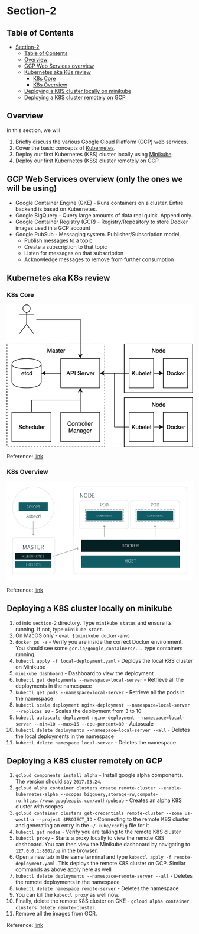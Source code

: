 # Section-2

## Table of Contents
<!-- TOC -->

- [Section-2](#section-2)
    - [Table of Contents](#table-of-contents)
    - [Overview](#overview)
    - [GCP Web Services overview](#gcp-web-services-overview)
    - [Kubernetes aka K8s review](#kubernetes-aka-k8s-review)
        - [K8s Core](#k8s-core)
        - [K8s Overview](#k8s-overview)
    - [Deploying a K8S cluster locally on minikube](#deploying-a-k8s-cluster-locally-on-minikube)
    - [Deploying a K8S cluster remotely on GCP](#deploying-a-k8s-cluster-remotely-on-gcp)

<!-- /TOC -->


## Overview
In this section, we will
1. Briefly discuss the various Google Cloud Platform (GCP) web services.
2. Cover the basic concepts of [Kubernetes](https://kubernetes.io/).
3. Deploy our first Kubernetes (K8S) cluster locally using [Minikube](https://github.com/kubernetes/minikube).
4. Deploy our first Kubernetes (K8S) cluster remotely on GCP.


## GCP Web Services overview (only the ones we will be using)
* Google Container Engine (GKE) - Runs containers on a cluster. Entire backend is based on Kubernetes.
* Google BigQuery - Query large amounts of data real quick. Append only.
* Google Container Registry (GCR) - Registry/Repository to store Docker images used in a GCP account
* Google PubSub - Messaging system. Publisher/Subscription model.
    * Publish messages to a topic
    * Create a subscription to that topic
    * Listen for messages on that subscription
    * Acknowledge messages to remove from further consumption


## Kubernetes aka K8s review

### K8s Core
![k8s core](imgs/k8s.png)

Reference: [link](https://blog.heptio.com/core-kubernetes-jazz-improv-over-orchestration-a7903ea92ca)

### K8s Overview
![k8s overview](imgs/k8s4.png)

Reference: [link](https://www.redhat.com/en/containers/what-is-kubernetes)

## Deploying a K8S cluster locally on minikube

1. `cd` into `section-2` directory. Type `minikube status` and ensure its running. If not, type `minikube start`.
2. On MacOS only - `eval $(minikube docker-env)`
3. `docker ps -a` - Verify you are inside the correct Docker environment. You should see some `gcr.io/google_containers/...` type containers running.
4. `kubectl apply -f local-deployment.yaml` - Deploys the local K8S cluster on Minikube
5. `minikube dashboard` - Dashboard to view the deployment
6. `kubectl get deployments --namespace=local-server` - Retrieve all the deployments in the namespace
7. `kubectl get pods --namespace=local-server` - Retrieve all the pods in the namespace
8. `kubectl scale deployment nginx-deployment --namespace=local-server --replicas 10` - Scales the deployment from 3 to 10
9. `kubectl autoscale deployment nginx-deployment --namespace=local-server --min=10 --max=15 --cpu-percent=80` - Autoscale
10. `kubectl delete deployments --namespace=local-server --all` - Deletes the local deployments in the namespace
11. `kubectl delete namespace local-server` - Deletes the namespace


## Deploying a K8S cluster remotely on GCP

1. `gcloud components install alpha` - Install google alpha components. The version should say `2017.03.24`.
2. `gcloud alpha container clusters create remote-cluster --enable-kubernetes-alpha --scopes bigquery,storage-rw,compute-ro,https://www.googleapis.com/auth/pubsub` - Creates an alpha K8S cluster with scopes
3. `gcloud container clusters get-credentials remote-cluster --zone us-west1-a --project $PROJECT_ID` - Connecting to the remote K8S cluster and generating an entry in the `~/.kube/config` file for it
4. `kubectl get nodes` - Verify you are talking to the remote K8S cluster
5. `kubectl proxy` - Starts a proxy locally to view the remote K8S dashboard. You can then view the Minikube dashboard by navigating to `127.0.0.1:8001/ui` in the browser.
6. Open a new tab in the same terminal and type `kubectl apply -f remote-deployment.yaml`. This deploys the remote K8S cluster on GCP. Similar commands as above apply here as well
7. `kubectl delete deployments --namespace=remote-server --all` - Deletes the remote deployments in the namespace
8. `kubectl delete namespace remote-server` - Deletes the namespace
9. You can kill the `kubectl proxy` as well now.
10. Finally, delete the remote K8S cluster on GKE - `gcloud alpha container clusters delete remote-cluster`.
11. Remove all the images from GCR.

Reference: [link](https://kubernetes.io/docs/concepts/workloads/controllers/deployment/)

